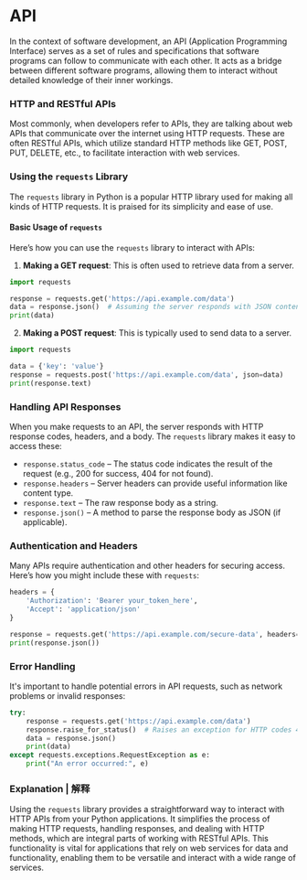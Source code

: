 # API 
In the context of software development, an API (Application Programming Interface) serves as a set of rules and specifications that software programs can follow to communicate with each other. It acts as a bridge between different software programs, allowing them to interact without detailed knowledge of their inner workings.

### HTTP and RESTful APIs

Most commonly, when developers refer to APIs, they are talking about web APIs that communicate over the internet using HTTP requests. These are often RESTful APIs, which utilize standard HTTP methods like GET, POST, PUT, DELETE, etc., to facilitate interaction with web services.

### Using the `requests` Library

The `requests` library in Python is a popular HTTP library used for making all kinds of HTTP requests. It is praised for its simplicity and ease of use.

#### Basic Usage of `requests`

Here’s how you can use the `requests` library to interact with APIs:

1. **Making a GET request**: This is often used to retrieve data from a server.

```python
import requests

response = requests.get('https://api.example.com/data')
data = response.json()  # Assuming the server responds with JSON content
print(data)
```

2. **Making a POST request**: This is typically used to send data to a server.

```python
import requests

data = {'key': 'value'}
response = requests.post('https://api.example.com/data', json=data)
print(response.text)
```

### Handling API Responses

When you make requests to an API, the server responds with HTTP response codes, headers, and a body. The `requests` library makes it easy to access these:

- `response.status_code` – The status code indicates the result of the request (e.g., 200 for success, 404 for not found).
- `response.headers` – Server headers can provide useful information like content type.
- `response.text` – The raw response body as a string.
- `response.json()` – A method to parse the response body as JSON (if applicable).

### Authentication and Headers

Many APIs require authentication and other headers for securing access. Here’s how you might include these with `requests`:

```python
headers = {
    'Authorization': 'Bearer your_token_here',
    'Accept': 'application/json'
}

response = requests.get('https://api.example.com/secure-data', headers=headers)
print(response.json())
```

### Error Handling

It's important to handle potential errors in API requests, such as network problems or invalid responses:

```python
try:
    response = requests.get('https://api.example.com/data')
    response.raise_for_status()  # Raises an exception for HTTP codes 400 and above
    data = response.json()
    print(data)
except requests.exceptions.RequestException as e:
    print("An error occurred:", e)
```

### Explanation | 解释

Using the `requests` library provides a straightforward way to interact with HTTP APIs from your Python applications. It simplifies the process of making HTTP requests, handling responses, and dealing with HTTP methods, which are integral parts of working with RESTful APIs. This functionality is vital for applications that rely on web services for data and functionality, enabling them to be versatile and interact with a wide range of services.

